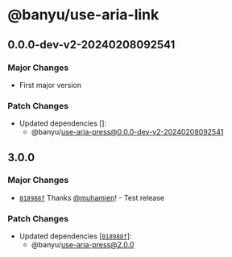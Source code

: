 # @banyu/use-aria-link

## 0.0.0-dev-v2-20240208092541

### Major Changes

- First major version

### Patch Changes

- Updated dependencies []:
  - @banyu/use-aria-press@0.0.0-dev-v2-20240208092541

## 3.0.0

### Major Changes

- [`018988f`](https://github.com/muhamien/jala-design/commit/018988f2874ec0a3e8711a0b74d6b647e2e5ae9a) Thanks [@muhamien](https://github.com/muhamien)! - Test release

### Patch Changes

- Updated dependencies [[`018988f`](https://github.com/muhamien/jala-design/commit/018988f2874ec0a3e8711a0b74d6b647e2e5ae9a)]:
  - @banyu/use-aria-press@2.0.0
